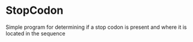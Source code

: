# StopCodon
Simple program for determining if a stop codon is present and where it is located in the sequence
